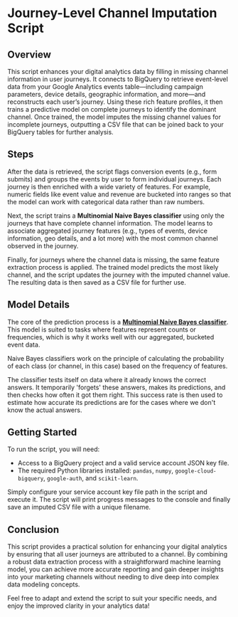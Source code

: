 # Journey-Level Channel Imputation Script

## Overview

This script enhances your digital analytics data by filling in missing channel information in user journeys. It connects to BigQuery to retrieve event-level data from your Google Analytics events table—including campaign parameters, device details, geographic information, and more—and reconstructs each user’s journey. Using these rich feature profiles, it then trains a predictive model on complete journeys to identify the dominant channel. Once trained, the model imputes the missing channel values for incomplete journeys, outputting a CSV file that can be joined back to your BigQuery tables for further analysis.

## Steps

After the data is retrieved, the script flags conversion events (e.g., form submits) and groups the events by user to form individual journeys. Each journey is then enriched with a wide variety of features. For example, numeric fields like event value and revenue are bucketed into ranges so that the model can work with categorical data rather than raw numbers.

Next, the script trains a **Multinomial Naive Bayes classifier** using only the journeys that have complete channel information. The model learns to associate aggregated journey features (e.g., types of events, device information, geo details, and a lot more) with the most common channel observed in the journey.

Finally, for journeys where the channel data is missing, the same feature extraction process is applied. The trained model predicts the most likely channel, and the script updates the journey with the imputed channel value. The resulting data is then saved as a CSV file for further use.

## Model Details

The core of the prediction process is a [**Multinomial Naive Bayes classifier**](https://scikit-learn.org/stable/modules/generated/sklearn.naive_bayes.MultinomialNB.html). This model is suited to tasks where features represent counts or frequencies, which is why it works well with our aggregated, bucketed event data.

Naive Bayes classifiers work on the principle of calculating the probability of each class (or channel, in this case) based on the frequency of features.

The classifier tests itself on data where it already knows the correct answers. It temporarily 'forgets' these answers, makes its predictions, and then checks how often it got them right. This success rate is then used to estimate how accurate its predictions are for the cases where we don't know the actual answers.

## Getting Started

To run the script, you will need:
- Access to a BigQuery project and a valid service account JSON key file.
- The required Python libraries installed: `pandas`, `numpy`, `google-cloud-bigquery`, `google-auth`, and `scikit-learn`.

Simply configure your service account key file path in the script and execute it. The script will print progress messages to the console and finally save an imputed CSV file with a unique filename.

## Conclusion

This script provides a practical solution for enhancing your digital analytics by ensuring that all user journeys are attributed to a channel. By combining a robust data extraction process with a straightforward machine learning model, you can achieve more accurate reporting and gain deeper insights into your marketing channels without needing to dive deep into complex data modeling concepts.

Feel free to adapt and extend the script to suit your specific needs, and enjoy the improved clarity in your analytics data!
